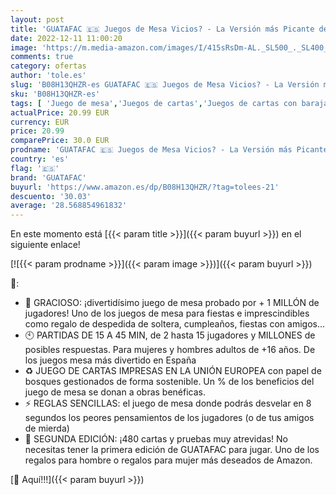 ```yaml
---
layout: post
title: 'GUATAFAC 🇪🇸 Juegos de Mesa Vicios? - La Versión más Picante del Juego de Fiesta y Risas - Idea Regalo Navidad'
date: 2022-12-11 11:00:20
image: 'https://m.media-amazon.com/images/I/415sRsDm-AL._SL500_._SL400_.jpg'
comments: true
category: ofertas
author: 'tole.es'
slug: 'B08H13QHZR-es GUATAFAC 🇪🇸 Juegos de Mesa Vicios? - La Versión más...'
sku: 'B08H13QHZR-es'
tags: [ 'Juego de mesa','Juegos de cartas','Juegos de cartas con baraja específica','Juegos y accesorios para juegos','Juguetes','Juguetes y juegos','guatafac','navidad','🇪🇸', ]
actualPrice: 20.99 EUR
currency: EUR
price: 20.99
comparePrice: 30.0 EUR
prodname: 'GUATAFAC 🇪🇸 Juegos de Mesa Vicios? - La Versión más Picante del Juego de Fiesta y Risas - Idea Regalo Navidad'
country: 'es'
flag: '🇪🇸'
brand: 'GUATAFAC'
buyurl: 'https://www.amazon.es/dp/B08H13QHZR/?tag=tolees-21'
descuento: '30.03'
average: '28.568854961832'
---
```


En este momento está [{{< param title >}}]({{< param buyurl >}}) en el siguiente enlace!

[![{{< param prodname >}}]({{< param image >}})]({{< param buyurl >}})

🔎:

- 🤣 GRACIOSO: ¡divertidísimo juego de mesa probado por + 1 MILLÓN de jugadores! Uno de los juegos de mesa para fiestas e imprescindibles como regalo de despedida de soltera, cumpleaños, fiestas con amigos...
- 🕙 PARTIDAS DE 15 A 45 MIN, de 2 hasta 15 jugadores y MILLONES de posibles respuestas. Para mujeres y hombres adultos de +16 años. De los juegos mesa más divertido en España
- ♻️ JUEGO DE CARTAS IMPRESAS EN LA UNIÓN EUROPEA con papel de bosques gestionados de forma sostenible. Un % de los beneficios del juego de mesa se donan a obras benéficas.
- ⚡️ REGLAS SENCILLAS: el juego de mesa donde podrás desvelar en 8 segundos los peores pensamientos de los jugadores (o de tus amigos de mierda)
- 🍻 SEGUNDA EDICIÓN: ¡480 cartas y pruebas muy atrevidas! No necesitas tener la primera edición de GUATAFAC para jugar. Uno de los regalos para hombre o regalos para mujer más deseados de Amazon.

[🛒 Aquí!!!]({{< param buyurl >}})
